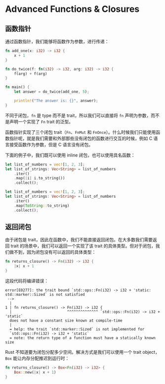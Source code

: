 # Advanced Functions & Closures

## 函数指针

通过函数指针，我们能够将函数作为参数，进行传递：

```rust
fn add_one(x: i32) -> i32 {
    x + 1
}

fn do_twice(f: fn(i32) -> i32, arg: i32) -> i32 {
    f(arg) + f(arg)
}

fn main() {
    let answer = do_twice(add_one, 5);

    println!("The answer is: {}", answer);
}
```

不同于闭包，`fn` 是 type 而不是 trait，所以我们可以直接将 `fn` 声明为参数，而不是声明一个实现了 `Fn` trait 的泛型。

函数指针实现了三个闭包 trait（`Fn`、`FnMut` 和 `FnOnce`）。什么时候我们只能使用函数指针呢，就是我们需要和外部那些没有闭包的函数进行交互的时候，例如 C 语言接受函数作为参数，但是 C 语言没有闭包。

下面的例子中，我们既可以使用 inline 闭包，也可以使用具名函数：

```rust
let list_of_numbers = vec![1, 2, 3];
let list_of_strings: Vec<String> = list_of_numbers
    .iter()
    .map(|i| i.to_string())
    .collect();
```

```rust
let list_of_numbers = vec![1, 2, 3];
let list_of_strings: Vec<String> = list_of_numbers
    .iter()
    .map(ToString::to_string)
    .collect();
```

## 返回闭包

由于闭包是 trait，因此在函数中，我们不能直接返回闭包。在大多数我们需要返回 trait 的场景中，我们可以返回一个实现了该 trait 的具体类型。但对于闭包，我们做不到，因为闭包没有可以返回的具体类型：

```rust
fn returns_closure() -> Fn(i32) -> i32 {
    |x| x + 1
}
```

这段代码将编译错误：

```
error[E0277]: the trait bound `std::ops::Fn(i32) -> i32 + 'static:
std::marker::Sized` is not satisfied
 -->
  |
1 | fn returns_closure() -> Fn(i32) -> i32 {
  |                         ^^^^^^^^^^^^^^ `std::ops::Fn(i32) -> i32 + 'static`
  does not have a constant size known at compile-time
  |
  = help: the trait `std::marker::Sized` is not implemented for
  `std::ops::Fn(i32) -> i32 + 'static`
  = note: the return type of a function must have a statically known size
```

Rust 不知道要为闭包分配多少空间。解决方式是我们可以使用一个 trait object，`Box` 能让内存分配推迟到运行时： 

```rust
fn returns_closure() -> Box<Fn(i32) -> i32> {
	Box::new(|x| x + 1)
}
```

